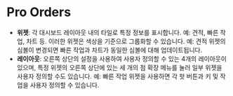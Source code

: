 # **Pro Orders**

- **위젯**: 각 대시보드 레이아웃 내의 타일로 특정 정보를 표시합니다. 예: 견적, 빠른 작업, 차트 등. 이러한 위젯은 색상을 기준으로 그룹화할 수 있습니다. 예: 견적 위젯의 심볼이 변경되면 빠른 작업과 차트가 동일한 심볼에 대해 업데이트됩니다.
- **레이아웃**: 오른쪽 상단의 설정을 사용하여 사용자 정의할 수 있는 4개의 레이아웃이 있으며, 특정 위젯의 오른쪽 상단에 있는 세 개의 점 확장 메뉴를 눌러 일부 위젯을 사용자 정의할 수도 있습니다. 예: 빠른 작업 위젯을 사용하면 각 핫 버튼과 키 및 작업을 사용자 정의할 수 있습니다.
